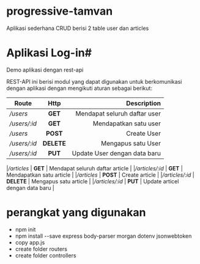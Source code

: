 # progressive-tamvan

Aplikasi sederhana CRUD berisi 2 table user dan articles
# Aplikasi Log-in#
Demo aplikasi dengan rest-api

REST-API ini berisi modul yang dapat digunakan untuk berkomunikasi dengan aplikasi dengan mengikuti aturan sebagai berikut:

| Route           | Http          | Description  |
| -------------   |:-------------:| -----:|
|*/users*     | **GET**           | Mendapat seluruh daftar user |
|*/users/:id* | **GET**           | Mendapatkan satu user |
|*/users*     | **POST**          | Create User |
|*/users/:id* | **DELETE**        | Mengapus satu User |
|*/users/:id* | **PUT**           | Update User dengan data baru |

|*/articles*     | **GET**           | Mendapat seluruh daftar article |
|*/articles/:id* | **GET**           | Mendapatkan satu article |
|*/articles*     | **POST**          | Create article |
|*/articles/:id* | **DELETE**        | Mengapus satu article |
|*/articles/:id* | **PUT**           | Update articel dengan data baru |

# perangkat yang digunakan
- npm init
- npm install --save express body-parser morgan dotenv jsonwebtoken
- copy app.js
- create folder routers
- create folder controllers
